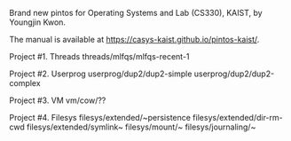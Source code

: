 Brand new pintos for Operating Systems and Lab (CS330), KAIST, by Youngjin Kwon.

The manual is available at https://casys-kaist.github.io/pintos-kaist/.

Project #1. Threads
threads/mlfqs/mlfqs-recent-1

Project #2. Userprog
userprog/dup2/dup2-simple
userprog/dup2/dup2-complex

Project #3. VM
vm/cow/??

Project #4. Filesys
filesys/extended/~persistence
filesys/extended/dir-rm-cwd
filesys/extended/symlink~
filesys/mount/~
filesys/journaling/~
